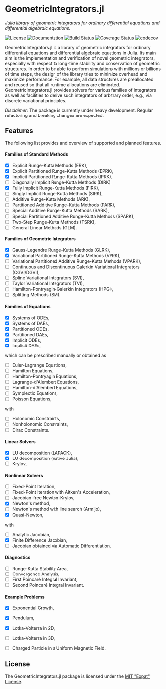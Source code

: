 
# GeometricIntegrators.jl

*Julia library of geometric integrators for ordinary differential equations and differential algebraic equations.*

[![License](https://img.shields.io/badge/license-MIT%20License-blue.svg)](LICENSE.md)
[![Documentation](https://img.shields.io/badge/docs-latest-blue.svg)](https://ddmgni.github.io/GeometricIntegrators.jl/latest/)
[![Build Status](https://travis-ci.org/DDMGNI/GeometricIntegrators.jl.svg?branch=master)](https://travis-ci.org/DDMGNI/GeometricIntegrators.jl)
[![Coverage Status](https://coveralls.io/repos/github/DDMGNI/GeometricIntegrators.jl/badge.svg)](https://coveralls.io/github/DDMGNI/GeometricIntegrators.jl)
[![codecov](https://codecov.io/gh/DDMGNI/GeometricIntegrators.jl/branch/master/graph/badge.svg)](https://codecov.io/gh/DDMGNI/GeometricIntegrators.jl)

GeometricIntegrators.jl is a library of geometric integrators for ordinary differential equations and differential algebraic equations in Julia. Its main aim is the implementation and verification of novel geometric integrators, especially with respect to long-time stability and conservation of geometric structures. In order to be able to perform simulations with millions or billions of time steps, the design of the library tries to minimize overhead and maximize performance. For example, all data structures are preallocated and reused so that all runtime allocations are eliminated. GeometricIntegrators.jl provides solvers for various families of integrators as well as facilities to derive such integrators of arbitrary order, e.g., via discrete variational principles.  

*Disclaimer:* The package is currently under heavy development. Regular refactoring and breaking changes are expected.


## Features

The following list provides and overview of supported and planned features.

#### Families of Standard Methods

- [x] Explicit Runge-Kutta Methods (ERK),
- [x] Explicit Partitioned Runge-Kutta Methods (EPRK),
- [x] Implicit Partitioned Runge-Kutta Methods (IPRK),
- [ ] Diagonally Implicit Runge-Kutta Methods (DIRK),
- [x] Fully Implicit Runge-Kutta Methods (FIRK),
- [ ] Singly Implicit Runge-Kutta Methods (SIRK),
- [ ] Additive Runge-Kutta Methods (ARK),
- [ ] Partitioned Additive Runge-Kutta Methods (PARK),
- [ ] Special Additive Runge-Kutta Methods (SARK),
- [ ] Special Partitioned Additive Runge-Kutta Methods (SPARK),
- [ ] Two-Step Runge-Kutta Methods (TSRK),
- [ ] General Linear Methods (GLM).

#### Families of Geometric Integrators

- [x] Gauss-Legendre Runge-Kutta Methods (GLRK),
- [x] Variational Partitioned Runge-Kutta Methods (VPRK),
- [ ] Variational Partitioned Additive Runge-Kutta Methods (VPARK),
- [ ] Continuous and Discontinuous Galerkin Variational Integrators (CGVI/DGVI),
- [ ] Spline Variational Integrators (SVI),
- [ ] Taylor Variational Integrators (TVI),
- [ ] Hamilton-Pontryagin-Galerkin Integrators (HPGI),
- [ ] Splitting Methods (SM).

#### Families of Equations

- [x] Systems of ODEs,
- [x] Systems of DAEs,
- [x] Partitioned ODEs,
- [x] Partitioned DAEs,
- [x] Implicit ODEs,
- [x] Implicit DAEs,

which can be prescribed manually or obtained as

- [ ] Euler-Lagrange Equations,
- [ ] Hamilton Equations,
- [ ] Hamilton-Pontryagin Equations,
- [ ] Lagrange-d'Alembert Equations,
- [ ] Hamilton-d'Alembert Equations,
- [ ] Symplectic Equations,
- [ ] Poisson Equations,

with

- [ ] Holonomic Constraints,
- [ ] Nonholonomic Constraints,
- [ ] Dirac Constraints.

#### Linear Solvers

- [x] LU decomposition (LAPACK),
- [x] LU decomposition (native Julia),
- [ ] Krylov,

#### Nonlinear Solvers

- [ ] Fixed-Point Iteration,
- [ ] Fixed-Point Iteration with Aitken's Acceleration,
- [ ] Jacobian-free Newton-Krylov,
- [x] Newton's method,
- [ ] Newton's method with line search (Armijo),
- [x] Quasi-Newton,

with

- [ ] Analytic Jacobian,
- [x] Finite Difference Jacobian,
- [ ] Jacobian obtained via Automatic Differentiation.

#### Diagnostics

- [ ] Runge-Kutta Stability Area,
- [ ] Convergence Analysis,
- [ ] First Poincaré Integral Invariant,
- [ ] Second Poincaré Integral Invariant.

#### Example Problems

- [x] Exponential Growth,
- [x] Pendulum,
- [x] Lotka-Volterra in 2D,
- [ ] Lotka-Volterra in 3D,
- [ ] Charged Particle in a Uniform Magnetic Field.


## License

The GeometricIntegrators.jl package is licensed under the [MIT "Expat" License](LICENSE.md).
